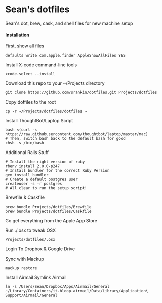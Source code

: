 # Sean's dotfiles

Sean's dot, brew, cask, and shell files for new machine setup

#### Installation

First, show all files
```
defaults write com.apple.finder AppleShowAllFiles YES
```

Install X-code command-line tools
```
xcode-select --install
```

Download this repo to your ~/Projects directory

```
git clone https://github.com/srankin/dotfiles.git Projects/dotfiles
```

Copy dotfiles to the root
```
cp -r ~/Projects/dotfiles/dotfiles ~
```

Install ThoughtBot/Laptop Script
```
bash <(curl -s https://raw.githubusercontent.com/thoughtbot/laptop/master/mac)
# Then, switch bash back to the default bash for good
chsh -s /bin/bash
```

Additional Rails Stuff
```
# Install the right version of ruby
rbenv install 2.0.0-p247
# Install bundler for the correct Ruby Version
gem install bundler
# Create a default postgres user
createuser -s -r postgres
# All clear to run the setup script!
```

Brewfile & Caskfile
```
brew bundle Projects/dotfiles/Brewfile
brew bundle Projects/dotfiles/Caskfile
```

Go get everything from the Apple App Store

Run ./.osx to tweak OSX
```
Projects/dotfiles/.osx
```

Login To Dropbox & Google Drive

Sync with Mackup
```
mackup restore
```
Install Airmail
Symlink Airmail
```
ln -s /Users/Sean/Dropbox/Apps/Airmail/General ~/Library/Containers/it.bloop.airmail/Data/Library/Application\ Support/Airmail/General
```
